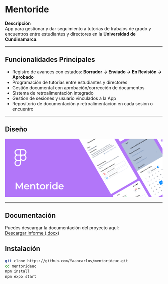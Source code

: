 # Mentoride



**Descripción**  
App para gestionar y dar seguimiento a tutorías de trabajos de grado y encuentros entre estudiantes y directores en la **Universidad de Cundinamarca**.

---

## Funcionalidades Principales

- Registro de avances con estados: **Borrador → Enviado → En Revisión → Aprobado**
- Programación de tutorías entre estudiantes y directores
- Gestión documental con aprobación/corrección de documentos
- Sistema de retroalimentación integrado
- Gestion de sesiones y usuario vinculados a la App
- Repositorio de documentación y retroalimentacion en cada sesion o encuentro

---

## Diseño
[![Diseño en Figma](./assets/images/figma-card-ex.PNG)](https://www.figma.com/design/PUdRjegJE8jWPI3ACZAH5z/Mentoride-Tutor-App?node-id=26-2&t=G8SwWGmgTJUKRv5S-1)

---

## Documentación

Puedes descargar la documentación del proyecto aquí:  
[Descargar informe (.docx)](https://github.com/Yaancarlos/mentorideuc/raw/refs/heads/main/docs/ANTEPROYECTO%20APLICACION%20DE%20CONTROL%20Y%20SEGUIMIENTO%20DE%20TUTORIAS%20V4.docx)

## Instalación

```bash
git clone https://github.com/Yaancarlos/mentorideuc.git
cd mentorideuc
npm install
npm expo start